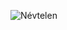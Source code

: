 ![Névtelen](https://user-images.githubusercontent.com/94128834/162842716-2c5156b6-dac1-4f42-99cb-80ab0282a90d.png)
